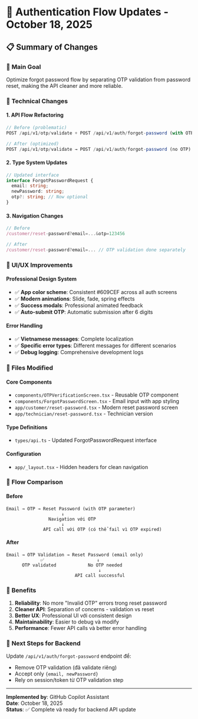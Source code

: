 # 🔄 Authentication Flow Updates - October 18, 2025

## 📋 Summary of Changes

### 🎯 **Main Goal**
Optimize forgot password flow by separating OTP validation from password reset, making the API cleaner and more reliable.

### 🔧 **Technical Changes**

#### **1. API Flow Refactoring**
```typescript
// Before (problematic)
POST /api/v1/otp/validate + POST /api/v1/auth/forgot-password (with OTP)

// After (optimized) 
POST /api/v1/otp/validate → POST /api/v1/auth/forgot-password (no OTP)
```

#### **2. Type System Updates**
```typescript
// Updated interface
interface ForgotPasswordRequest {
  email: string;
  newPassword: string;
  otp?: string; // Now optional
}
```

#### **3. Navigation Changes**
```typescript
// Before
/customer/reset-password?email=...&otp=123456

// After  
/customer/reset-password?email=... // OTP validation done separately
```

### 🎨 **UI/UX Improvements**

#### **Professional Design System**
- ✅ **App color scheme**: Consistent #609CEF across all auth screens
- ✅ **Modern animations**: Slide, fade, spring effects
- ✅ **Success modals**: Professional animated feedback
- ✅ **Auto-submit OTP**: Automatic submission after 6 digits

#### **Error Handling**
- ✅ **Vietnamese messages**: Complete localization
- ✅ **Specific error types**: Different messages for different scenarios
- ✅ **Debug logging**: Comprehensive development logs

### 📁 **Files Modified**

#### **Core Components**
- `components/OTPVerificationScreen.tsx` - Reusable OTP component
- `components/ForgotPasswordScreen.tsx` - Email input with app styling
- `app/customer/reset-password.tsx` - Modern reset password screen
- `app/technician/reset-password.tsx` - Technician version

#### **Type Definitions**
- `types/api.ts` - Updated ForgotPasswordRequest interface

#### **Configuration**
- `app/_layout.tsx` - Hidden headers for clean navigation

### 🔄 **Flow Comparison**

#### **Before**
```
Email → OTP → Reset Password (with OTP parameter)
                     ↓
                Navigation với OTP
                     ↓  
              API call với OTP (có thể fail vì OTP expired)
```

#### **After**
```
Email → OTP Validation → Reset Password (email only)
             ✅                    ↓
      OTP validated            No OTP needed
                                   ↓
                          API call successful
```

### 🎯 **Benefits**

1. **Reliability**: No more "Invalid OTP" errors trong reset password
2. **Cleaner API**: Separation of concerns - validation vs reset
3. **Better UX**: Professional UI với consistent design
4. **Maintainability**: Easier to debug và modify
5. **Performance**: Fewer API calls và better error handling

### 🚀 **Next Steps for Backend**

Update `/api/v1/auth/forgot-password` endpoint để:
- Remove OTP validation (đã validate riêng)
- Accept only `{email, newPassword}` 
- Rely on session/token từ OTP validation step

---

**Implemented by**: GitHub Copilot Assistant  
**Date**: October 18, 2025  
**Status**: ✅ Complete và ready for backend API update